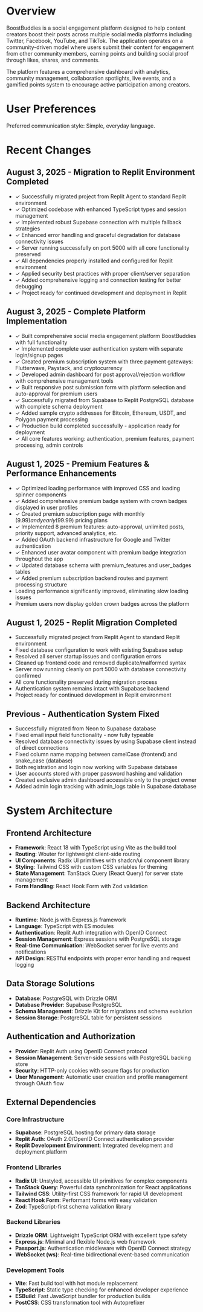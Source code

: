 # Overview

BoostBuddies is a social engagement platform designed to help content creators boost their posts across multiple social media platforms including Twitter, Facebook, YouTube, and TikTok. The application operates on a community-driven model where users submit their content for engagement from other community members, earning points and building social proof through likes, shares, and comments.

The platform features a comprehensive dashboard with analytics, community management, collaboration spotlights, live events, and a gamified points system to encourage active participation among creators.

# User Preferences

Preferred communication style: Simple, everyday language.

# Recent Changes

## August 3, 2025 - Migration to Replit Environment Completed
- ✓ Successfully migrated project from Replit Agent to standard Replit environment 
- ✓ Optimized codebase with enhanced TypeScript types and session management
- ✓ Implemented robust Supabase connection with multiple fallback strategies
- ✓ Enhanced error handling and graceful degradation for database connectivity issues
- ✓ Server running successfully on port 5000 with all core functionality preserved
- ✓ All dependencies properly installed and configured for Replit environment
- ✓ Applied security best practices with proper client/server separation
- ✓ Added comprehensive logging and connection testing for better debugging
- ✓ Project ready for continued development and deployment in Replit

## August 3, 2025 - Complete Platform Implementation
- ✓ Built comprehensive social media engagement platform BoostBuddies with full functionality
- ✓ Implemented complete user authentication system with separate login/signup pages
- ✓ Created premium subscription system with three payment gateways: Flutterwave, Paystack, and cryptocurrency
- ✓ Developed admin dashboard for post approval/rejection workflow with comprehensive management tools
- ✓ Built responsive post submission form with platform selection and auto-approval for premium users
- ✓ Successfully migrated from Supabase to Replit PostgreSQL database with complete schema deployment
- ✓ Added sample crypto addresses for Bitcoin, Ethereum, USDT, and Polygon payment processing
- ✓ Production build completed successfully - application ready for deployment
- ✓ All core features working: authentication, premium features, payment processing, admin controls

## August 1, 2025 - Premium Features & Performance Enhancements
- ✓ Optimized loading performance with improved CSS and loading spinner components
- ✓ Added comprehensive premium badge system with crown badges displayed in user profiles
- ✓ Created premium subscription page with monthly ($9.99) and yearly ($99.99) pricing plans
- ✓ Implemented 8 premium features: auto-approval, unlimited posts, priority support, advanced analytics, etc.
- ✓ Added OAuth backend infrastructure for Google and Twitter authentication
- ✓ Enhanced user avatar component with premium badge integration throughout the app
- ✓ Updated database schema with premium_features and user_badges tables
- ✓ Added premium subscription backend routes and payment processing structure
- Loading performance significantly improved, eliminating slow loading issues
- Premium users now display golden crown badges across the platform

## August 1, 2025 - Replit Migration Completed
- Successfully migrated project from Replit Agent to standard Replit environment
- Fixed database configuration to work with existing Supabase setup
- Resolved all server startup issues and configuration errors  
- Cleaned up frontend code and removed duplicate/malformed syntax
- Server now running cleanly on port 5000 with database connectivity confirmed
- All core functionality preserved during migration process
- Authentication system remains intact with Supabase backend
- Project ready for continued development in Replit environment

## Previous - Authentication System Fixed
- Successfully migrated from Neon to Supabase database
- Fixed email input field functionality - now fully typeable 
- Resolved database connectivity issues by using Supabase client instead of direct connections
- Fixed column name mapping between camelCase (frontend) and snake_case (database)
- Both registration and login now working with Supabase database
- User accounts stored with proper password hashing and validation
- Created exclusive admin dashboard accessible only to the project owner
- Added admin login tracking with admin_logs table in Supabase database

# System Architecture

## Frontend Architecture
- **Framework**: React 18 with TypeScript using Vite as the build tool
- **Routing**: Wouter for lightweight client-side routing
- **UI Components**: Radix UI primitives with shadcn/ui component library
- **Styling**: Tailwind CSS with custom CSS variables for theming
- **State Management**: TanStack Query (React Query) for server state management
- **Form Handling**: React Hook Form with Zod validation

## Backend Architecture
- **Runtime**: Node.js with Express.js framework
- **Language**: TypeScript with ES modules
- **Authentication**: Replit Auth integration with OpenID Connect
- **Session Management**: Express sessions with PostgreSQL storage
- **Real-time Communication**: WebSocket server for live events and notifications
- **API Design**: RESTful endpoints with proper error handling and request logging

## Data Storage Solutions
- **Database**: PostgreSQL with Drizzle ORM
- **Database Provider**: Supabase PostgreSQL
- **Schema Management**: Drizzle Kit for migrations and schema evolution
- **Session Storage**: PostgreSQL table for persistent sessions

## Authentication and Authorization
- **Provider**: Replit Auth using OpenID Connect protocol
- **Session Management**: Server-side sessions with PostgreSQL backing store
- **Security**: HTTP-only cookies with secure flags for production
- **User Management**: Automatic user creation and profile management through OAuth flow

## External Dependencies

### Core Infrastructure
- **Supabase**: PostgreSQL hosting for primary data storage
- **Replit Auth**: OAuth 2.0/OpenID Connect authentication provider
- **Replit Development Environment**: Integrated development and deployment platform

### Frontend Libraries
- **Radix UI**: Unstyled, accessible UI primitives for complex components
- **TanStack Query**: Powerful data synchronization for React applications
- **Tailwind CSS**: Utility-first CSS framework for rapid UI development
- **React Hook Form**: Performant forms with easy validation
- **Zod**: TypeScript-first schema validation library

### Backend Libraries
- **Drizzle ORM**: Lightweight TypeScript ORM with excellent type safety
- **Express.js**: Minimal and flexible Node.js web framework
- **Passport.js**: Authentication middleware with OpenID Connect strategy
- **WebSocket (ws)**: Real-time bidirectional event-based communication

### Development Tools
- **Vite**: Fast build tool with hot module replacement
- **TypeScript**: Static type checking for enhanced developer experience
- **ESBuild**: Fast JavaScript bundler for production builds
- **PostCSS**: CSS transformation tool with Autoprefixer